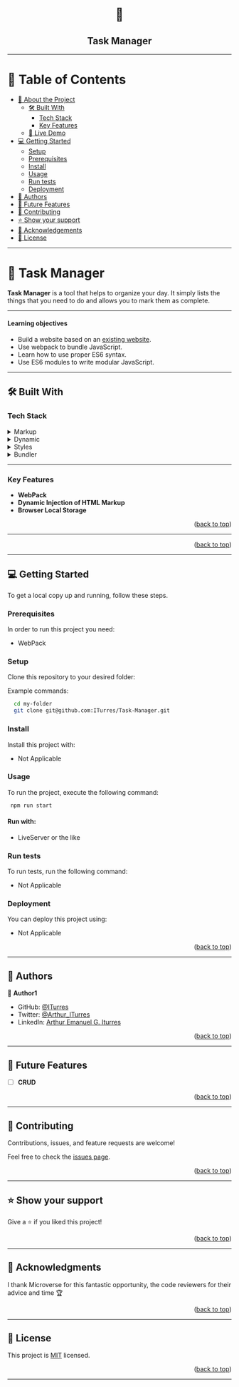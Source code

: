 <a name="readme-top"></a>

<div align="center">
  <h1><b>📝</b></h1>
  <h2><b>Task Manager</b></h2>
</div>

---

<!-- TABLE OF CONTENTS -->

# 📗 Table of Contents

- [📖 About the Project](#about-project)
  - [🛠 Built With](#built-with)
    - [Tech Stack](#tech-stack)
    - [Key Features](#key-features)
  - [🚀 Live Demo](#live-demo)
- [💻 Getting Started](#getting-started)
  - [Setup](#setup)
  - [Prerequisites](#prerequisites)
  - [Install](#install)
  - [Usage](#usage)
  - [Run tests](#run-tests)
  - [Deployment](#deployment)
- [👥 Authors](#authors)
- [🔭 Future Features](#future-features)
- [🤝 Contributing](#contributing)
- [⭐️ Show your support](#support)
- [🙏 Acknowledgements](#acknowledgements)
- [📝 License](#license)

---

<!-- PROJECT DESCRIPTION -->

# 📖 Task Manager <a name="about-project"></a>

**Task Manager** is a tool that helps to organize your day. It simply lists the things that you need to do and allows you to mark them as complete.

---

#### Learning objectives

- Build a website based on an [existing website](https://web.archive.org/web/20180320194056/http://www.getminimalist.com:80/).
- Use webpack to bundle JavaScript.
- Learn how to use proper ES6 syntax.
- Use ES6 modules to write modular JavaScript.

---

## 🛠 Built With <a name="built-with"></a>

### Tech Stack <a name="tech-stack"></a>

<details>
  <summary>Markup</summary>
  <ul>
    <li><a href="https://developer.mozilla.org/en-US/docs/Web/HTML">HTML</a></li>
  </ul>
</details>

<details>
<summary>Dynamic</summary>
  <ul>
    <li><a href="https://developer.mozilla.org/en-US/docs/Web/JavaScript">JavaScript</a></li>
  </ul>
</details>

<details>
<summary>Styles</summary>
  <ul>
    <li><a href="https://sass-lang.com/">SASS</a></li>
    <li><a href="https://getbootstrap.com/">Bootstrap</a></li>
  </ul>
</details>

<details>
<summary>Bundler</summary>
  <ul>
    <li><a href="https://webpack.js.org/">WebPack</a></li>
  </ul>
</details>

---

<!-- Features -->

### Key Features <a name="key-features"></a>

- **WebPack**
- **Dynamic Injection of HTML Markup**
- **Browser Local Storage**

<p align="right">(<a href="#readme-top">back to top</a>)</p>

---

<!-- !LIVE DEMO ====> ONCE THE PROJECT CAN BE DEPLOYED I WILL ENABLE THIS SECTION -->
<!--
## 🚀 Live Demo <a name="live-demo"></a>

- [Live Demo Link](https://iturres.github.io/Awesome-Books/) -->

<p align="right">(<a href="#readme-top">back to top</a>)</p>

---

<!-- GETTING STARTED -->

## 💻 Getting Started <a name="getting-started"></a>

To get a local copy up and running, follow these steps.

### Prerequisites

In order to run this project you need:

- WebPack

### Setup

Clone this repository to your desired folder:

Example commands:

```sh
  cd my-folder
  git clone git@github.com:ITurres/Task-Manager.git
```

### Install

Install this project with:

- Not Applicable

### Usage

To run the project, execute the following command:

```sh
 npm run start
```

#### Run with:

- LiveServer or the like

### Run tests

To run tests, run the following command:

- Not Applicable

### Deployment

You can deploy this project using:

- Not Applicable

<p align="right">(<a href="#readme-top">back to top</a>)</p>

---

<!-- AUTHORS -->

## 👥 Authors <a name="authors"></a>

👤 **Author1**

- GitHub: [@ITurres](https://github.com/ITurres)
- Twitter: [@Arthur_ITurres](https://twitter.com/ArthurIturres)
- LinkedIn: [Arthur Emanuel G. Iturres](https://www.linkedin.com/in/arturoemanuelguerraiturres/)

<p align="right">(<a href="#readme-top">back to top</a>)</p>

---

<!-- FUTURE FEATURES -->

## 🔭 Future Features <a name="future-features"></a>

- [ ] **CRUD**

<p align="right">(<a href="#readme-top">back to top</a>)</p>

---

<!-- CONTRIBUTING -->

## 🤝 Contributing <a name="contributing"></a>

Contributions, issues, and feature requests are welcome!

Feel free to check the [issues page](../../issues/).

<p align="right">(<a href="#readme-top">back to top</a>)</p>

---

<!-- SUPPORT -->

## ⭐️ Show your support <a name="support"></a>

Give a ⭐ if you liked this project!

<p align="right">(<a href="#readme-top">back to top</a>)</p>

---

<!-- ACKNOWLEDGEMENTS -->

## 🙏 Acknowledgments <a name="acknowledgements"></a>

I thank Microverse for this fantastic opportunity, the code reviewers for their advice and time 🏆

<p align="right">(<a href="#readme-top">back to top</a>)</p>

---

<!-- LICENSE -->

## 📝 License <a name="license"></a>

This project is [MIT](./LICENSE.md) licensed.

<p align="right">(<a href="#readme-top">back to top</a>)</p>

---
